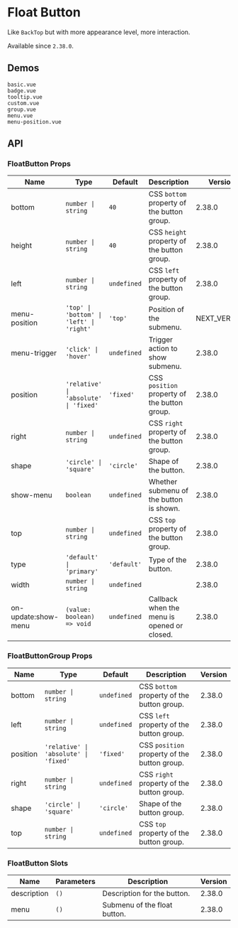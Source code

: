 # Float Button

Like `BackTop` but with more appearance level, more interaction.

Available since `2.38.0`.

## Demos

```demo
basic.vue
badge.vue
tooltip.vue
custom.vue
group.vue
menu.vue
menu-position.vue
```

## API

### FloatButton Props

| Name | Type | Default | Description | Version |
| --- | --- | --- | --- | --- |
| bottom | `number \| string` | `40` | CSS `bottom` property of the button group. | 2.38.0 |
| height | `number \| string` | `40` | CSS `height` property of the button group. | 2.38.0 |
| left | `number \| string` | `undefined` | CSS `left` property of the button group. | 2.38.0 |
| menu-position | `'top' \| 'bottom' \| 'left' \| 'right'` | `'top'` | Position of the submenu. | NEXT_VERSION |
| menu-trigger | `'click' \| 'hover'` | `undefined` | Trigger action to show submenu. | 2.38.0 |
| position | `'relative' \| 'absolute' \| 'fixed'` | `'fixed'` | CSS `position` property of the button group. | 2.38.0 |
| right | `number \| string` | `undefined` | CSS `right` property of the button group. | 2.38.0 |
| shape | `'circle' \| 'square'` | `'circle'` | Shape of the button. | 2.38.0 |
| show-menu | `boolean` | `undefined` | Whether submenu of the button is shown. | 2.38.0 |
| top | `number \| string` | `undefined` | CSS `top` property of the button group. | 2.38.0 |
| type | `'default' \| 'primary'` | `'default'` | Type of the button. | 2.38.0 |
| width | `number \| string` | `undefined` |  | 2.38.0 |
| on-update:show-menu | `(value: boolean) => void` | `undefined` | Callback when the menu is opened or closed. | 2.38.0 |

### FloatButtonGroup Props

| Name | Type | Default | Description | Version |
| --- | --- | --- | --- | --- |
| bottom | `number \| string` | `undefined` | CSS `bottom` property of the button group. | 2.38.0 |
| left | `number \| string` | `undefined` | CSS `left` property of the button group. | 2.38.0 |
| position | `'relative' \| 'absolute' \| 'fixed'` | `'fixed'` | CSS `position` property of the button group. | 2.38.0 |
| right | `number \| string` | `undefined` | CSS `right` property of the button group. | 2.38.0 |
| shape | `'circle' \| 'square'` | `'circle'` | Shape of the button group. | 2.38.0 |
| top | `number \| string` | `undefined` | CSS `top` property of the button group. | 2.38.0 |

### FloatButton Slots

| Name        | Parameters | Description                  | Version |
| ----------- | ---------- | ---------------------------- | ------- |
| description | `()`       | Description for the button.  | 2.38.0  |
| menu        | `()`       | Submenu of the float button. | 2.38.0  |
